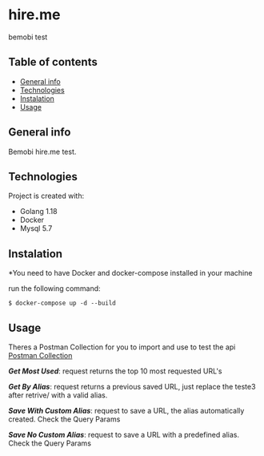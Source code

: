 # hire.me
bemobi test

## Table of contents
* [General info](#general-info)
* [Technologies](#technologies)
* [Instalation](#instalation)
* [Usage](#usage)

## General info
Bemobi hire.me test.

## Technologies
Project is created with:
* Golang 1.18
* Docker
* Mysql 5.7

## Instalation
*You need to have Docker and docker-compose installed in your machine

run the following command:
```
$ docker-compose up -d --build
```

## Usage
Theres a Postman Collection for you to import and use to test the api [Postman Collection](Hire.me.postman_collection.json)

***Get Most Used***: request returns the top 10 most requested URL's

***Get By Alias***: request returns a previous saved URL, just replace the teste3 after retrive/ with a valid alias.

***Save With Custom Alias***: request to save a URL, the alias automatically created. Check the Query Params


***Save No Custom Alias***: request to save a URL with a predefined alias. Check the Query Params
